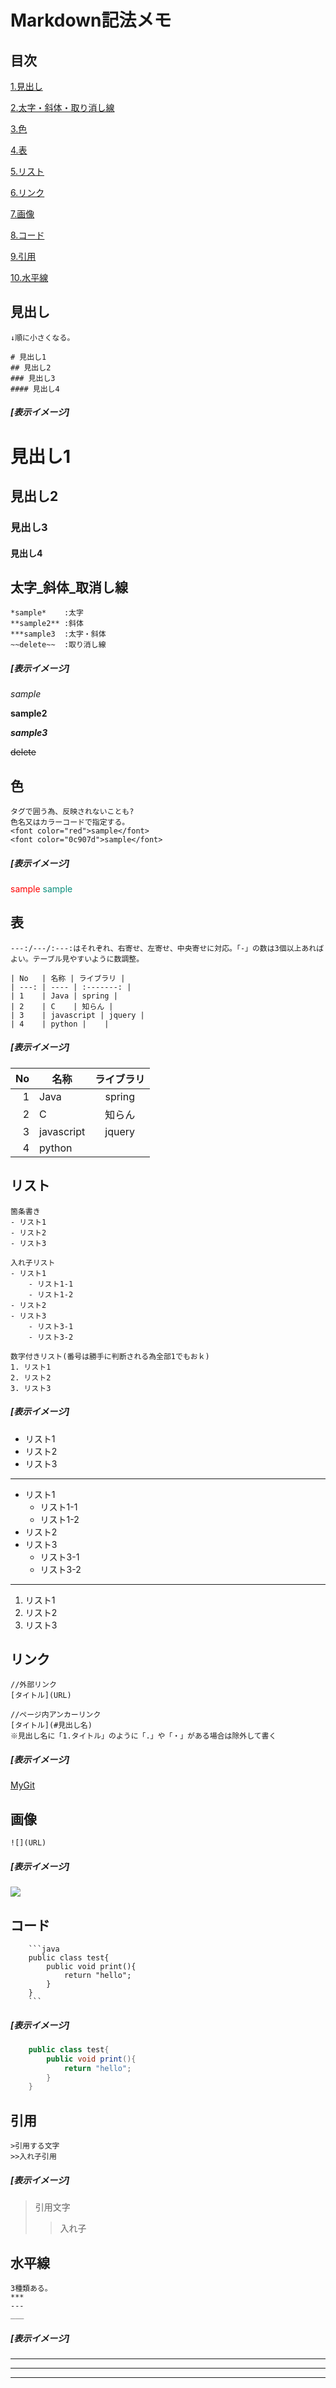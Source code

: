 # Markdown記法メモ 

## 目次 
[1.見出し](#見出し) 

[2.太字・斜体・取り消し線](#太字_斜体_取消し線) 

[3.色](#色) 

[4.表](#表) 

[5.リスト](#リスト) 

[6.リンク](#リンク) 

[7.画像](#画像) 

[8.コード](#コード) 

[9.引用](#引用) 

[10.水平線](#水平線) 

## 見出し 
```
↓順に小さくなる。

# 見出し1
## 見出し2
### 見出し3
#### 見出し4
```
##### [表示イメージ]
# 見出し1
## 見出し2
### 見出し3
#### 見出し4


## 太字_斜体_取消し線 
```
*sample*    :太字
**sample2** :斜体
***sample3  :太字・斜体
~~delete~~  :取り消し線
```
##### [表示イメージ] 
*sample*  

**sample2**  

***sample3***  

~~delete~~    


## 色 
```
タグで囲う為、反映されないことも?
色名又はカラーコードで指定する。
<font color="red">sample</font>
<font color="0c907d">sample</font>
``` 
##### [表示イメージ] 
<font color="red">sample</font>
<font color="0c907d">sample</font>

## 表 
```
---:/---/:---:はそれぞれ、右寄せ、左寄せ、中央寄せに対応。「-」の数は3個以上あればよい。テーブル見やすいように数調整。

| No   | 名称 | ライブラリ |
| ---: | ---- | :-------: |
| 1    | Java | spring |
| 2    | C    | 知らん |
| 3    | javascript | jquery |
| 4    | python |    |

```
##### [表示イメージ] 
| No   | 名称 | ライブラリ |
| ---: | ---- | :-------: |
| 1    | Java | spring |
| 2    | C    | 知らん |
| 3    | javascript | jquery |
| 4    | python |    |

## リスト 
```
箇条書き
- リスト1
- リスト2
- リスト3

入れ子リスト
- リスト1
    - リスト1-1
    - リスト1-2
- リスト2
- リスト3
    - リスト3-1
    - リスト3-2

数字付きリスト(番号は勝手に判断される為全部1でもおｋ)
1. リスト1
2. リスト2
3. リスト3

```
##### [表示イメージ] 
- リスト1
- リスト2
- リスト3
---
- リスト1
    - リスト1-1
    - リスト1-2
- リスト2
- リスト3
    - リスト3-1
    - リスト3-2
---
1. リスト1
1. リスト2
1. リスト3

## リンク 
```
//外部リンク
[タイトル](URL)

//ページ内アンカーリンク
[タイトル](#見出し名)
※見出し名に「1.タイトル」のように「.」や「・」がある場合は除外して書く

```
##### [表示イメージ] 
[MyGit](https://github.com/70ekanetugu/memo)

## 画像 
```
![](URL)
```
##### [表示イメージ] 
![](https://github.com/70ekanetugu/memo/sample)

## コード 
```
    ```java
    public class test{
        public void print(){
            return "hello";
        }
    }
    ```
```
##### [表示イメージ] 
```java
    public class test{
        public void print(){
            return "hello";
        }
    }
```

## 引用
```
>引用する文字
>>入れ子引用

```
##### [表示イメージ] 
>引用文字
>>入れ子

## 水平線
```
3種類ある。
*** 
---
___
```
##### [表示イメージ] 
***
---
___
